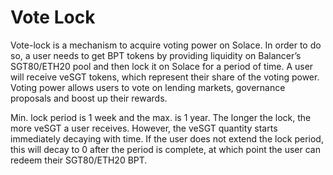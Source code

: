 # Vote Lock

Vote-lock is a mechanism to acquire voting power on Solace. In order to do so, a user needs to get BPT tokens by providing liquidity on Balancer’s SGT80/ETH20 pool and then lock it on Solace for a period of time. A user will receive veSGT tokens, which represent their share of the voting power. Voting power allows users to vote on lending markets, governance proposals and boost up their rewards.

Min. lock period is 1 week and the max. is 1 year. The longer the lock, the more veSGT a user receives. However, the veSGT quantity starts immediately decaying with time. If the user does not extend the lock period, this will decay to 0 after the period is complete, at which point the user can redeem their SGT80/ETH20 BPT.
